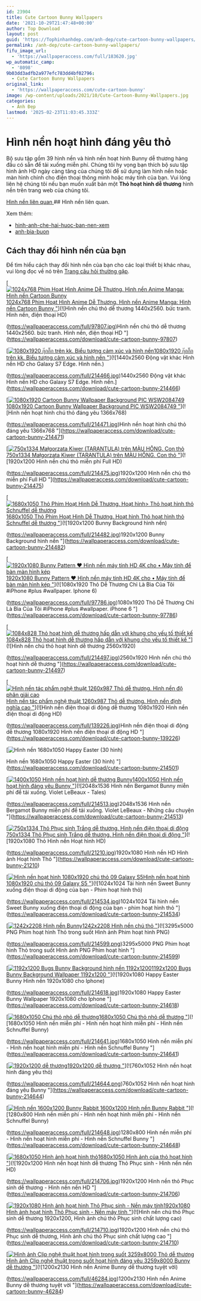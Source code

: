 ```yaml
---
id: 23904
title: Cute Cartoon Bunny Wallpapers
date: '2021-10-29T21:47:48+00:00'
author: Top Download
layout: post
guid: 'https://Tophinhanhdep.com/anh-dep/cute-cartoon-bunny-wallpapers/'
permalink: /anh-dep/cute-cartoon-bunny-wallpapers/
fifu_image_url:
  - 'https://wallpaperaccess.com/full/183620.jpg'
wp_automatic_camp:
  - '8098'
9b03dd3adfb2a977efc783dd4bf02796:
  - Cute Cartoon Bunny Wallpapers
original_link:
  - 'https://wallpaperaccess.com/cute-cartoon-bunny'
image: /wp-content/uploads/2021/10/Cute-Cartoon-Bunny-Wallpapers.jpg
categories:
  - Ảnh Đẹp
lastmod: '2025-02-23T11:03:45.333Z'
---
```

# Hình nền hoạt hình đáng yêu thỏ

Bộ sưu tập gồm 39 hình nền và hình nền hoạt hình Bunny dễ thương hàng đầu có sẵn để tải xuống miễn phí. Chúng tôi hy vọng bạn thích bộ sưu tập hình ảnh HD ngày càng tăng của chúng tôi để sử dụng làm hình nền hoặc màn hình chính cho điện thoại thông minh hoặc máy tính của bạn. Vui lòng liên hệ chúng tôi nếu bạn muốn xuất bản một **Thỏ hoạt hình dễ thương** hình nền trên trang web của chúng tôi.

[Hình nền liên quan ](#related) ## Hình nền liên quan.

   
 Xem thêm:

   
- [hinh-anh-che-hai-huoc-ban-nen-xem](https://tophinhanhdep.com/anh-che/hinh-anh-che-hai-huoc-ban-nen-xem/)
- [anh-bia-buon](https://tophinhanhdep.com/anh-bia/anh-bia-buon/)

## Cách thay đổi hình nền của bạn

Để tìm hiểu cách thay đổi hình nền của bạn cho các loại thiết bị khác nhau, vui lòng đọc về nó trên [Trang câu hỏi thường gặp](https://tophinhanhdep.com/faq/).

  
[[![1024x768 Phim Hoạt Hình Anime Dễ Thương.  Hình nền Anime Manga: Hình nền Cartoon Bunny](https://wallpaperaccess.com/full/183620.jpg)1024x768 Phim Hoạt Hình Anime Dễ Thương. Hình nền Anime Manga: Hình nền Cartoon Bunny "](https://wallpaperaccess.com/download/cute-cartoon-bunny-183620)](![Hình nền chú thỏ dễ thương 1440x2560.  bức tranh.  Hình nền, điện thoại HD)

(https://wallpaperaccess.com/full/97807.jpg)Hình nền chú thỏ dễ thương 1440x2560. bức tranh. Hình nền, điện thoại HD "](https://wallpaperaccess.com/download/cute-cartoon-bunny-97807)

[[![1080x1920 กุ๊กกิ๊ก trên kk.  Biểu tượng cảm xúc và hình nền](https://wallpaperaccess.com/full/190526.jpg)1080x1920 กุ๊กกิ๊ก trên kk. Biểu tượng cảm xúc và hình nền "](https://wallpaperaccess.com/download/cute-cartoon-bunny-190526)](![1440x2560 Động vật khác Hình nền HD cho Galaxy S7 Edge.  Hình nền.)

(https://wallpaperaccess.com/full/214466.jpg)1440x2560 Động vật khác Hình nền HD cho Galaxy S7 Edge. Hình nền.](https://wallpaperaccess.com/download/cute-cartoon-bunny-214466)

[[![1080x1920 Cartoon Bunny Wallpaper Background PIC WSW2084749](https://wallpaperaccess.com/full/214469.jpg)1080x1920 Cartoon Bunny Wallpaper Background PIC WSW2084749 "](https://wallpaperaccess.com/download/cute-cartoon-bunny-214469)](![Hình nền hoạt hình chú thỏ đáng yêu 1366x768)

(https://wallpaperaccess.com/full/214471.jpg)Hình nền hoạt hình chú thỏ đáng yêu 1366x768 "](https://wallpaperaccess.com/download/cute-cartoon-bunny-214471)

[[![750x1334 Małgorzata Kiwer (TARANTULA) trên MÀU HỒNG.  Con thỏ](https://wallpaperaccess.com/full/139254.jpg)750x1334 Małgorzata Kiwer (TARANTULA) trên MÀU HỒNG. Con thỏ "](https://wallpaperaccess.com/download/cute-cartoon-bunny-139254)](![1920x1200 Hình nền chú thỏ miễn phí Full HD)

(https://wallpaperaccess.com/full/214475.jpg)1920x1200 Hình nền chú thỏ miễn phí Full HD "](https://wallpaperaccess.com/download/cute-cartoon-bunny-214475)

[[![1680x1050 Thỏ Phim Hoạt Hình Dễ Thương.  Hoạt hình> Thỏ hoạt hình thỏ Schnuffel dễ thương]()1680x1050 Thỏ Phim Hoạt Hình Dễ Thương. Hoạt hình Thỏ hoạt hình thỏ Schnuffel dễ thương "](https://wallpaperaccess.com/download/cute-cartoon-bunny-214480)](![1920x1200 Bunny Background hình nền)

(https://wallpaperaccess.com/full/214482.jpg)1920x1200 Bunny Background hình nền "](https://wallpaperaccess.com/download/cute-cartoon-bunny-214482)

[[![1920x1080 Bunny Pattern ❤ Hình nền máy tính HD 4K cho • Máy tính để bàn màn hình kép](https://wallpaperaccess.com/full/214491.jpg)1920x1080 Bunny Pattern ❤ Hình nền máy tính HD 4K cho • Máy tính để bàn màn hình kép "](https://wallpaperaccess.com/download/cute-cartoon-bunny-214491)](![1080x1920 Thỏ Dễ Thương Chỉ Là Bìa Của Tôi #iPhone #plus #wallpaper.  Iphone 6)

(https://wallpaperaccess.com/full/97786.jpg)1080x1920 Thỏ Dễ Thương Chỉ Là Bìa Của Tôi #iPhone #plus #wallpaper. iPhone 6 "](https://wallpaperaccess.com/download/cute-cartoon-bunny-97786)

[[![1084x828 Thỏ hoạt hình dễ thương hấp dẫn với khung cho yếu tố thiết kế](https://wallpaperaccess.com/full/214493.jpg)1084x828 Thỏ hoạt hình dễ thương hấp dẫn với khung cho yếu tố thiết kế "](https://wallpaperaccess.com/download/cute-cartoon-bunny-214493)](![Hình nền chú thỏ hoạt hình dễ thương 2560x1920)

(https://wallpaperaccess.com/full/214497.jpg)2560x1920 Hình nền chú thỏ hoạt hình dễ thương "](https://wallpaperaccess.com/download/cute-cartoon-bunny-214497)

[[![Hình nền tác phẩm nghệ thuật 1260x987 Thỏ dễ thương.  Hình nền độ phân giải cao](https://wallpaperaccess.com/full/139228.jpg)Hình nền tác phẩm nghệ thuật 1260x987 Thỏ dễ thương. Hình nền định nghĩa cao "](https://wallpaperaccess.com/download/cute-cartoon-bunny-139228)](![Hình nền điện thoại di động dễ thương 1080x1920 Hình nền điện thoại di động HD)

(https://wallpaperaccess.com/full/139226.jpg)Hình nền điện thoại di động dễ thương 1080x1920 Hình nền điện thoại di động HD "](https://wallpaperaccess.com/download/cute-cartoon-bunny-139226)

[![Hình nền 1680x1050 Happy Easter (30 hình)](https://wallpaperaccess.com/full/214501.jpg)

Hình nền 1680x1050 Happy Easter (30 hình) "](https://wallpaperaccess.com/download/cute-cartoon-bunny-214501)

[[![1400x1050 Hình nền hoạt hình dễ thương Bunny](https://wallpaperaccess.com/full/214510.jpg)1400x1050 Hình nền hoạt hình đáng yêu Bunny "](https://wallpaperaccess.com/download/cute-cartoon-bunny-214510)](![2048x1536 Hình nền Bergamot Bunny miễn phí để tải xuống.  Violet LeBeaux - Tales)

(https://wallpaperaccess.com/full/214513.jpg)2048x1536 Hình nền Bergamot Bunny miễn phí để tải xuống. Violet LeBeaux - Những câu chuyện "](https://wallpaperaccess.com/download/cute-cartoon-bunny-214513)

[[![750x1334 Thỏ Phục sinh Trắng dễ thương.  Hình nền điện thoại di động](https://wallpaperaccess.com/full/214517.jpg)750x1334 Thỏ Phục sinh Trắng dễ thương. Hình nền điện thoại di động "](https://wallpaperaccess.com/download/cute-cartoon-bunny-214517)](![1920x1080 Thỏ Hình nền Hoạt hình HD)

(https://wallpaperaccess.com/full/21210.jpg)1920x1080 Hình nền HD Hình ảnh Hoạt hình Thỏ "](https://wallpaperaccess.com/download/cute-cartoon-bunny-21210)

[[![Hình nền hoạt hình 1080x1920 chú thỏ 09 Galaxy S5](https://wallpaperaccess.com/full/214531.jpg)Hình nền hoạt hình 1080x1920 chú thỏ 09 Galaxy S5 "](https://wallpaperaccess.com/download/cute-cartoon-bunny-214531)](![1024x1024 Tải hình nền Sweet Bunny xuống điện thoại di động của bạn - Phim hoạt hình thỏ)

(https://wallpaperaccess.com/full/214534.jpg)1024x1024 Tải hình nền Sweet Bunny xuống điện thoại di động của bạn - phim hoạt hình thỏ "](https://wallpaperaccess.com/download/cute-cartoon-bunny-214534)

[[![1242x2208 Hình nền Bunny](https://wallpaperaccess.com/full/214535.png)1242x2208 Hình nền chú thỏ "](https://wallpaperaccess.com/download/cute-cartoon-bunny-214535)](![3295x5000 PNG Phim hoạt hình Thỏ trong suốt Hình ảnh Phim hoạt hình PNG)

(https://wallpaperaccess.com/full/214599.png)3295x5000 PNG Phim hoạt hình Thỏ trong suốt Hình ảnh PNG Phim hoạt hình "](https://wallpaperaccess.com/download/cute-cartoon-bunny-214599)

[[![1192x1200 Bugs Bunny Background hình nền 1192x1200](https://wallpaperaccess.com/full/214613.jpg)1192x1200 Bugs Bunny Background Wallpaper 1192x1200 "](https://wallpaperaccess.com/download/cute-cartoon-bunny-214613)](![1920x1080 Happy Easter Bunny Hình nền 1920x1080 cho Iphone)

(https://wallpaperaccess.com/full/214618.jpg)1920x1080 Happy Easter Bunny Wallpaper 1920x1080 cho Iphone "](https://wallpaperaccess.com/download/cute-cartoon-bunny-214618)

[[![1680x1050 Chú thỏ nhỏ dễ thương](https://wallpaperaccess.com/full/214627.jpg)1680x1050 Chú thỏ nhỏ dễ thương "](https://wallpaperaccess.com/download/cute-cartoon-bunny-214627)](![1680x1050 Hình nền miễn phí - Hình nền hoạt hình miễn phí - Hình nền Schnuffel Bunny)

(https://wallpaperaccess.com/full/214641.jpg)1680x1050 Hình nền miễn phí - Hình nền hoạt hình miễn phí - Hình nền Schnuffel Bunny "](https://wallpaperaccess.com/download/cute-cartoon-bunny-214641)

[[![1920x1200 dễ thương](https://wallpaperaccess.com/full/208274.jpg)1920x1200 dễ thương "](https://wallpaperaccess.com/download/cute-cartoon-bunny-208274)](![760x1052 Hình nền hoạt hình đáng yêu thỏ)

(https://wallpaperaccess.com/full/214644.png)760x1052 Hình nền hoạt hình đáng yêu Bunny "](https://wallpaperaccess.com/download/cute-cartoon-bunny-214644)

[[![Hình nền 1600x1200 Bunny Rabbit](https://wallpaperaccess.com/full/214647.jpg) 1600x1200 Hình nền Bunny Rabbit "](https://wallpaperaccess.com/download/cute-cartoon-bunny-214647)](![1280x800 Hình nền miễn phí - Hình nền hoạt hình miễn phí - Hình nền Schnuffel Bunny)

(https://wallpaperaccess.com/full/214648.jpg)1280x800 Hình nền miễn phí - Hình nền hoạt hình miễn phí - Hình nền Schnuffel Bunny "](https://wallpaperaccess.com/download/cute-cartoon-bunny-214648)

[[![1680x1050 Hình ảnh hoạt hình thỏ](https://wallpaperaccess.com/full/214703.jpg)1680x1050 Hình ảnh của thỏ hoạt hình "](https://wallpaperaccess.com/download/cute-cartoon-bunny-214703)](![1920x1200 Hình nền hoạt hình dễ thương Thỏ Phục sinh - Hình nền nền HD)

(https://wallpaperaccess.com/full/214706.jpg)1920x1200 Hình nền thỏ Phục sinh dễ thương - Hình nền nền HD "](https://wallpaperaccess.com/download/cute-cartoon-bunny-214706)

[[![1920x1080 Hình ảnh hoạt hình Thỏ Phục sinh - Nền máy tính](https://wallpaperaccess.com/full/214708.jpg)1920x1080 Hình ảnh hoạt hình Thỏ Phục sinh - Nền máy tính "](https://wallpaperaccess.com/download/cute-cartoon-bunny-214708)](![Hình nền chú thỏ Phục sinh dễ thương 1920x1200, Hình ảnh chú thỏ Phục sinh chất lượng cao)

(https://wallpaperaccess.com/full/214710.jpg)1920x1200 Hình nền chú thỏ Phục sinh dễ thương, Hình ảnh chú thỏ Phục sinh chất lượng cao "](https://wallpaperaccess.com/download/cute-cartoon-bunny-214710)

[[![Hình ảnh Clip nghệ thuật hoạt hình trong suốt 3259x8000 Thỏ dễ thương](https://wallpaperaccess.com/full/214714.png)Hình ảnh Clip nghệ thuật trong suốt hoạt hình đáng yêu 3259x8000 Bunny dễ thương "](https://wallpaperaccess.com/download/cute-cartoon-bunny-214714)](![1200x2130 Hình nền Anime Bunny dễ thương tuyệt vời)

(https://wallpaperaccess.com/full/46284.jpg)1200x2130 Hình nền Anime Bunny dễ thương tuyệt vời "](https://wallpaperaccess.com/download/cute-cartoon-bunny-46284)
